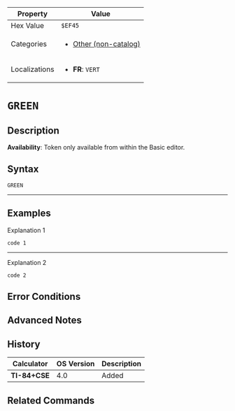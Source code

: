 | Property      | Value |
|---------------|-------|
| Hex Value     | `$EF45`|
| Categories    | <ul><li>[Other (non-catalog)](<../categories/Other (non-catalog).md>)</li></ul> |
| Localizations | <ul><li><b>FR</b>: `VERT`</li></ul> |

# `GREEN`

## Description



<b>Availability</b>: Token only available from within the Basic editor.

## Syntax
`GREEN`

<hr>

## Examples

Explanation 1
```ti-basic
code 1
```
---
Explanation 2
```ti-basic
code 2
```

## Error Conditions


## Advanced Notes


## History
| Calculator | OS Version | Description |
|------------|------------|-------------|
| <b>TI-84+CSE</b> | 4.0 | Added

## Related Commands

    